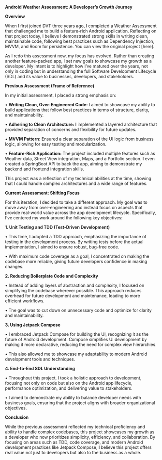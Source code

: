 **Android Weather Assessment: A Developer’s Growth Journey**



**Overview**



When I first joined DVT three years ago, I completed a Weather Assessment that challenged me to build a feature-rich Android application. Reflecting on that project today, I believe I demonstrated strong skills in writing clean, maintainable code, following best practices such as Dependency Injection, MVVM, and Room for persistence. You can view the original project [here].



As I redo this assessment now, my focus has evolved. Rather than creating another feature-packed app, I set new goals to showcase my growth as a developer. My intent is to highlight how I’ve matured over the years, not only in coding but in understanding the full Software Development Lifecycle (SDL) and its value to businesses, developers, and stakeholders.



**Previous Assessment (Frame of Reference)**



In my initial assessment, I placed a strong emphasis on:



•  **Writing Clean, Over-Engineered Code:** I aimed to showcase my ability to build applications that follow best practices in terms of structure, clarity, and maintainability.

•  **Adhering to Clean Architecture:** I implemented a layered architecture that provided separation of concerns and flexibility for future updates.

•  **MVVM Pattern:** Ensured a clear separation of the UI logic from business logic, allowing for easy testing and modularization.

•  **Feature-Rich Application:** The project included multiple features such as Weather data, Street View integration, Maps, and a Portfolio section. I even created a SpringBoot API to back the app, aiming to demonstrate my backend and frontend integration skills.



This project was a reflection of my technical abilities at the time, showing that I could handle complex architectures and a wide range of features.



**Current Assessment: Shifting Focus**



For this iteration, I decided to take a different approach. My goal was to move away from over-engineering and instead focus on aspects that provide real-world value across the app development lifecycle. Specifically, I’ve centered my work around the following key objectives:



**1. Unit Testing and TDD (Test-Driven Development)**



•  This time, I adopted a TDD approach, emphasizing the importance of testing in the development process. By writing tests before the actual implementation, I aimed to ensure robust, bug-free code.

•  With maximum code coverage as a goal, I concentrated on making the codebase more reliable, giving future developers confidence in making changes.



**2. Reducing Boilerplate Code and Complexity**



•  Instead of adding layers of abstraction and complexity, I focused on simplifying the codebase wherever possible. This approach reduces overhead for future development and maintenance, leading to more efficient workflows.

•  The goal was to cut down on unnecessary code and optimize for clarity and maintainability.



**3. Using Jetpack Compose**



•  I embraced Jetpack Compose for building the UI, recognizing it as the future of Android development. Compose simplifies UI development by making it more declarative, reducing the need for complex view hierarchies.

•  This also allowed me to showcase my adaptability to modern Android development tools and techniques.



**4. End-to-End SDL Understanding**



•  Throughout this project, I took a holistic approach to development, focusing not only on code but also on the Android app lifecycle, performance optimization, and delivering value to stakeholders.

•  I aimed to demonstrate my ability to balance developer needs with business goals, ensuring that the project aligns with broader organizational objectives.



**Conclusion**



While the previous assessment reflected my technical proficiency and ability to handle complex codebases, this project showcases my growth as a developer who now prioritizes simplicity, efficiency, and collaboration. By focusing on areas such as TDD, code coverage, and modern Android development practices like Jetpack Compose, I believe this project offers real value not just to developers but also to the business as a whole.